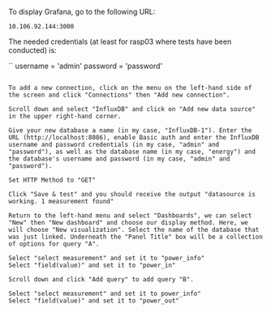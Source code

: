 To display Grafana, go to the following URL:

```10.106.92.144:3000```

The needed credentials (at least for rasp03 where tests have been conducted) is:

``
username = 'admin'
password = 'password'
```

To add a new connection, click on the menu on the left-hand side of the screen and click "Connections" then "Add new connection".

Scroll down and select "InfluxDB" and click on "Add new data source" in the upper right-hand corner.

Give your new database a name (in my case, "InfluxDB-1"). Enter the URL (http://localhost:8086), enable Basic auth and enter the InfluxDB username and password credentials (in my case, "admin" and "password"), as well as the database name (in my case, "energy") and the database's username and password (in my case, "admin" and "password").

Set HTTP Method to "GET"

Click "Save & test" and you should receive the output "datasource is working. 1 measurement found"

Return to the left-hand menu and select "Dashboards", we can select "New" then "New dashboard" and choose our display method. Here, we will choose "New visualization". Select the name of the database that was just linked. Underneath the "Panel Title" box will be a collection of options for query "A".

Select "select measurement" and set it to "power_info"
Select "field(value)" and set it to "power_in"

Scroll down and click "Add query" to add query "B".

Select "select measurement" and set it to power_info"
Select "field(value)" and set it to "power_out"

